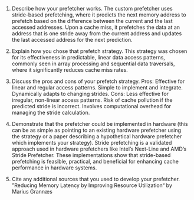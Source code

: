 1. Describe how your prefetcher works.
The custom prefetcher uses stride-based prefetching, where it predicts the next memory address to prefetch based on the difference between the current and the last accessed addresses. Upon a cache miss, it prefetches the data at an address that is one stride away from the current address and updates the last accessed address for the next prediction.

2. Explain how you chose that prefetch strategy.
This strategy was chosen for its effectiveness in predictable, linear data access patterns, commonly seen in array processing and sequential data traversals, where it significantly reduces cache miss rates.

3. Discuss the pros and cons of your prefetch strategy.
Pros:
Effective for linear and regular access patterns.
Simple to implement and integrate.
Dynamically adapts to changing strides.
Cons:
Less effective for irregular, non-linear access patterns.
Risk of cache pollution if the predicted stride is incorrect.
Involves computational overhead for managing the stride calculation.

4. Demonstrate that the prefetcher could be implemented in hardware (this can be
   as simple as pointing to an existing hardware prefetcher using the strategy
   or a paper describing a hypothetical hardware prefetcher which implements
   your strategy).
Stride prefetching is a validated approach used in hardware prefetchers like Intel’s Next-Line and AMD’s Stride Prefetcher. These implementations show that stride-based prefetching is feasible, practical, and beneficial for enhancing cache performance in hardware systems.

5. Cite any additional sources that you used to develop your prefetcher.
”Reducing Memory Latency by Improving Resource Utilization“ by Marius Grannæs